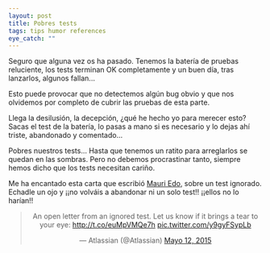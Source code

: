 ```yaml
---
layout: post
title: Pobres tests
tags: tips humor references
eye_catch: ""
---
```


Seguro que alguna vez os ha pasado. Tenemos la batería de pruebas reluciente,
los tests terminan OK completamente y un buen día, tras lanzarlos, algunos fallan...

Esto puede provocar que no detectemos algún bug obvio y que nos olvidemos por completo
de cubrir las pruebas de esta parte.

Llega la desilusión, la decepción, ¿qué he hecho yo para merecer esto?
Sacas el test de la batería, lo pasas a mano si es necesario y lo dejas ahí triste, abandonado
y comentado...

Pobres nuestros tests... Hasta que tenemos un ratito para arreglarlos se quedan en las sombras.
Pero no debemos procrastinar tanto, siempre hemos dicho que los tests necesitan cariño.

Me ha encantado esta carta que escribió [Mauri Edo](https://testingfuncional.wordpress.com/2015/06/05/los-tests-automaticos-tienen-sentimientos/), sobre un test ignorado.
Echadle un ojo y ¡¡no volváis a abandonar ni un solo test!! ¡¡ellos no lo harían!!

<center><blockquote class="twitter-tweet" lang="es"><p lang="en" dir="ltr">An open letter from an ignored test. Let us know if it brings a tear to your eye: <a href="http://t.co/euMpVMQe7h">http://t.co/euMpVMQe7h</a> <a href="http://t.co/y9gyFSypLb">pic.twitter.com/y9gyFSypLb</a></p>&mdash; Atlassian (@Atlassian) <a href="https://twitter.com/Atlassian/status/598202370674294785">Mayo 12, 2015</a></blockquote></center>
<script async src="//platform.twitter.com/widgets.js" charset="utf-8"></script>
